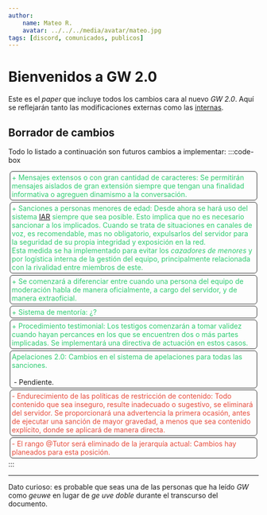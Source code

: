 ```yaml
---
author: 
    name: Mateo R.
    avatar: ../../../media/avatar/mateo.jpg
tags: [discord, comunicados, publicos]
---
```

<style>
/* Estilos para la caja de código */
.code-box {
    background-color: #222222;
    padding: 10px;
    border: 1px solid #ddd;
    border-radius: 5px;
    font-family: monospace;
    white-space: pre-wrap; 
    line-height: 1.5; 
    border-color: rgb(44 44 44/1);
}

.rsection {
    border-radius: 6px;
    border: 1px solid #ddd;
    border-color: rgb(44 44 44/1);
    padding: 3px;
    margin: 3px;
}
/* Estilos para el texto agregado en verde */
.positive-sy {
    color: #2ecc71; /* Verde */
    
}

/* Estilos para el texto eliminado en rojo */
.negative-sy {
    color: #e74c3c; /* Rojo */
}
</style>
# Bienvenidos a GW 2.0

Este es el _paper_ que incluye todos los cambios cara al nuevo _GW 2.0_.
Aquí se reflejarán tanto las modificaciones externas como las [internas](../internos/).

## Borrador de cambios
Todo lo listado a continuación son futuros cambios a implementar:
:::code-box
<div class="rsection positive-sy">+ Mensajes extensos o con gran cantidad de caracteres: Se permitirán mensajes aislados de gran extensión siempre que tengan una finalidad informativa o agreguen dinamismo a la conversación.</div>
<div class="rsection positive-sy">+ Sanciones a personas menores de edad: Desde ahora se hará uso del sistema <a href="../../../../protocolos/generales/sanciones/discord_uso-del-iar/">IAR</a> siempre que sea posible. Esto implica que no es necesario sancionar a los implicados. Cuando se trata de situaciones en canales de voz, es recomendable, mas no obligatorio, expulsarlos del servidor para la seguridad de su propia integridad y exposición en la red.<br>Esta medida se ha implementado para evitar los <em>cazadores de menores</em> y por logística interna de la gestión del equipo, principalmente relacionada con la rivalidad entre miembros de este.</div>
<div class="rsection positive-sy">+ Se comenzará a diferenciar entre cuando una persona del equipo de moderación habla de manera oficialmente, a cargo del servidor, y de manera extraoficial.</div>
<div class="rsection positive-sy">+ Sistema de mentoría: ¿?</div>
<div class="rsection positive-sy">+ Procedimiento testimonial: Los testigos comenzarán a tomar validez cuando hayan percances en los que se encuentren dos o más partes implicadas. Se implementará una directiva de actuación en estos casos.</div>
<div class="rsection"><div class="positive-sy">Apelaciones 2.0: Cambios en el sistema de apelaciones para todas las sanciones.</div>
<br>&nbsp;- Pendiente.</div>
<div class="rsection negative-sy">- Endurecimiento de las políticas de restricción de contenido: Todo contenido que sea inseguro, resulte inadecuado o sugestivo, se eliminará del servidor. Se proporcionará una advertencia la primera ocasión, antes de ejecutar una sanción de mayor gravedad, a menos que sea contenido explícito, donde se aplicará de manera directa.</div>
<div class="rsection negative-sy">- El rango @Tutor será eliminado de la jerarquía actual: Cambios hay planeados para esta posición.</div>
:::


---
Dato curioso: es probable que seas una de las personas que ha leído _GW_ como _geuwe_ en lugar de _ge uve doble_ durante el transcurso del documento.
